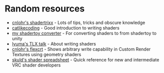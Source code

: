# Random resources
- [cnlohr's shadertrixx](https://github.com/cnlohr/shadertrixx) - Lots of tips, tricks and obscure knowledge
- [catlikecoding](https://catlikecoding.com/unity/tutorials/rendering/) - Good introduction to writing shaders
- [my shadertoy converter](https://pema99.github.io/glsl2hlsl/) - For converting shaders to from shadertoy to unity 
- [lyuma's TLX talk](https://www.youtube.com/watch?v=tWyseAtkrcE) - About writing shaders
- [cnlohr's flexcrt](https://github.com/cnlohr/flexcrt) - Shows arbitrary write capability in Custom Render Textures using geometry shaders
- [skuld's shader spreadsheet](https://docs.google.com/spreadsheets/d/1hCPot9-jRE2v0OztASJ2H8I3TcaPgDZ9QKcvYVtOnW4/edit#gid=895782481) - Quick reference for new and intermediate VRC shader developers
